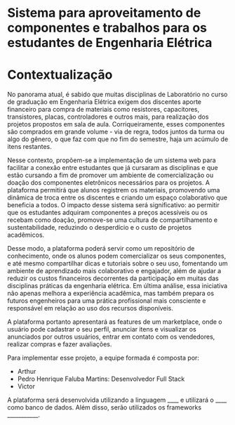 # Sistema para aproveitamento de componentes e trabalhos para os estudantes de Engenharia Elétrica
# Contextualização
No panorama atual, é sabido que muitas disciplinas de Laboratório no curso de graduação em Engenharia Elétrica exigem dos discentes aporte financeiro para compra de materiais como resistores, capacitores, transistores, placas, controladores e outros mais, para realização dos projetos propostos em sala de aula. Corriqueiramente, esses componentes são comprados em grande volume - via de regra, todos juntos da turma ou algo do gênero, o que faz com que no fim do semestre, haja um acúmulo de itens restantes. 

Nesse contexto, propõem-se a implementação de um sistema web para facilitar a conexão entre estudantes que já cursaram as disciplinas e que estão cursando a fim de promover um ambiente de comercialização ou doação dos componentes eletrônicos necessários para os projetos. A plataforma permitirá que alunos registrem os materiais, promovendo uma dinâmica de troca entre os discentes e criando um espaço colaborativo que beneficia a todos. O impacto desse sistema será significativo: ao permitir que os estudantes adquiram componentes a preços acessíveis ou os recebam como doação, promove-se uma cultura de compartilhamento e sustentabilidade, reduzindo o desperdício e o custo de projetos acadêmicos. 

Desse modo, a plataforma poderá servir como um repositório de conhecimento, onde os alunos podem comercializar os seus componentes, e até mesmo compartilhar dicas e tutoriais sobre o seu uso, fomentando um ambiente de aprendizado mais colaborativo e engajador, além de ajudar a reduzir os custos financeiros decorrentes da participação em muitas das disciplinas práticas da engenharia elétrica. Em última análise, essa iniciativa não apenas melhora a experiência acadêmica, mas também prepara os futuros engenheiros para uma prática profissional mais consciente e responsável em relação ao uso dos recursos disponíveis.

A plataforma portanto apresentará as features de um marketplace, onde o usuário pode cadastrar o seu perfil, anunciar itens e visualizar os anunciados por outros usuários, entrar em contato com os vendedores, realizar compras e fazer avaliações.

Para implementar esse projeto, a equipe formada é composta por: 
 * Arthur
 * Pedro Henrique Faluba Martins: Desenvolvedor Full Stack
 * Victor

A plataforma será desenvolvida utilizando a linguagem ____ e utilizará o ____ como banco de dados. Além disso, serão utilizados os frameworks ___________.
